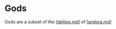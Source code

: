 # Gods

Gods are a subset of the [[deities.md]] of [[andora.md]]

[//begin]: # "Autogenerated link references for markdown compatibility"
[deities.md]: deities "Deities"
[andora.md]: andora "Andora"
[//end]: # "Autogenerated link references"